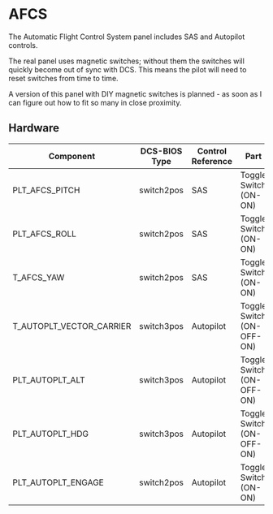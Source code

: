 # AFCS
The Automatic Flight Control System panel includes SAS and Autopilot controls.

The real panel uses magnetic switches; without them the switches will quickly become out of sync with DCS. This means the pilot will need to reset switches from time to time.

A version of this panel with DIY magnetic switches is planned - as soon as I can figure out how to fit so many in close proximity.

## Hardware
| Component                  | DCS-BIOS Type   | Control Reference | Part                     |
|----------------------------|-----------------|-------------------|--------------------------|
| PLT_AFCS_PITCH             | switch2pos      | SAS               | Toggle Switch (ON-ON)    |
| PLT_AFCS_ROLL              | switch2pos      | SAS               | Toggle Switch (ON-ON)    |
| T_AFCS_YAW                 | switch2pos      | SAS               | Toggle Switch (ON-ON)    |
| T_AUTOPLT_VECTOR_CARRIER   | switch3pos      | Autopilot         | Toggle Switch (ON-OFF-ON)|
| PLT_AUTOPLT_ALT            | switch3pos      | Autopilot         | Toggle Switch (ON-OFF-ON)|
| PLT_AUTOPLT_HDG            | switch3pos      | Autopilot         | Toggle Switch (ON-OFF-ON)|
| PLT_AUTOPLT_ENGAGE         | switch2pos	   | Autopilot	       | Toggle Switch (ON-ON)    |